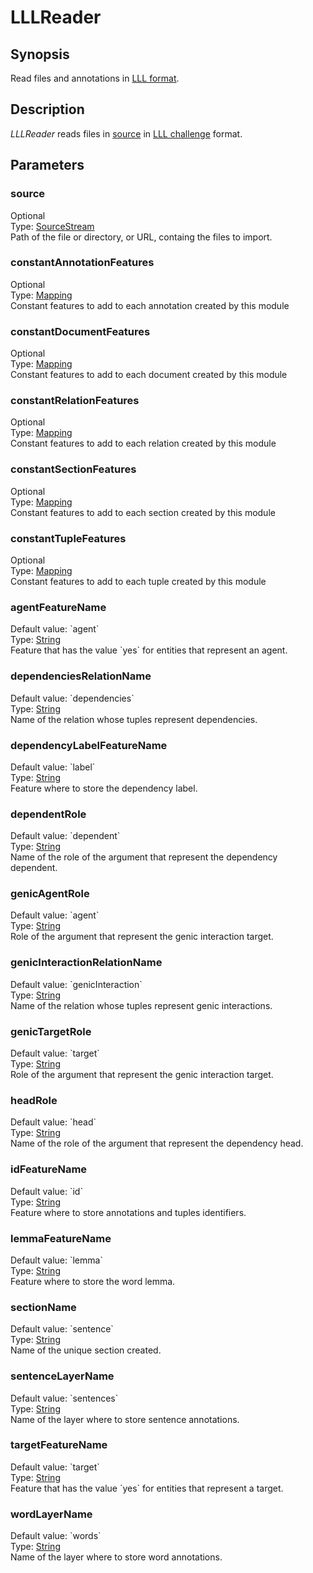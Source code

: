 <h1 class="module">LLLReader</h1>

## Synopsis

Read files and annotations in [LLL format](XXX).

## Description

*LLLReader* reads files in <a href="#source" class="param">source</a> in [LLL challenge](XXX) format.

## Parameters

<a name="source">

### source

<div class="param-level param-level-optional">Optional
</div>
<div class="param-type">Type: <a href="../converter/fr.inra.maiage.bibliome.util.streams.SourceStream" class="converter">SourceStream</a>
</div>
Path of the file or directory, or URL, containg the files to import.

<a name="constantAnnotationFeatures">

### constantAnnotationFeatures

<div class="param-level param-level-optional">Optional
</div>
<div class="param-type">Type: <a href="../converter/fr.inra.maiage.bibliome.alvisnlp.core.module.types.Mapping" class="converter">Mapping</a>
</div>
Constant features to add to each annotation created by this module

<a name="constantDocumentFeatures">

### constantDocumentFeatures

<div class="param-level param-level-optional">Optional
</div>
<div class="param-type">Type: <a href="../converter/fr.inra.maiage.bibliome.alvisnlp.core.module.types.Mapping" class="converter">Mapping</a>
</div>
Constant features to add to each document created by this module

<a name="constantRelationFeatures">

### constantRelationFeatures

<div class="param-level param-level-optional">Optional
</div>
<div class="param-type">Type: <a href="../converter/fr.inra.maiage.bibliome.alvisnlp.core.module.types.Mapping" class="converter">Mapping</a>
</div>
Constant features to add to each relation created by this module

<a name="constantSectionFeatures">

### constantSectionFeatures

<div class="param-level param-level-optional">Optional
</div>
<div class="param-type">Type: <a href="../converter/fr.inra.maiage.bibliome.alvisnlp.core.module.types.Mapping" class="converter">Mapping</a>
</div>
Constant features to add to each section created by this module

<a name="constantTupleFeatures">

### constantTupleFeatures

<div class="param-level param-level-optional">Optional
</div>
<div class="param-type">Type: <a href="../converter/fr.inra.maiage.bibliome.alvisnlp.core.module.types.Mapping" class="converter">Mapping</a>
</div>
Constant features to add to each tuple created by this module

<a name="agentFeatureName">

### agentFeatureName

<div class="param-level param-level-default-value">Default value: `agent`
</div>
<div class="param-type">Type: <a href="../converter/java.lang.String" class="converter">String</a>
</div>
Feature that has the value `yes` for entities that represent an agent.

<a name="dependenciesRelationName">

### dependenciesRelationName

<div class="param-level param-level-default-value">Default value: `dependencies`
</div>
<div class="param-type">Type: <a href="../converter/java.lang.String" class="converter">String</a>
</div>
Name of the relation whose tuples represent dependencies.

<a name="dependencyLabelFeatureName">

### dependencyLabelFeatureName

<div class="param-level param-level-default-value">Default value: `label`
</div>
<div class="param-type">Type: <a href="../converter/java.lang.String" class="converter">String</a>
</div>
Feature where to store the dependency label.

<a name="dependentRole">

### dependentRole

<div class="param-level param-level-default-value">Default value: `dependent`
</div>
<div class="param-type">Type: <a href="../converter/java.lang.String" class="converter">String</a>
</div>
Name of the role of the argument that represent the dependency dependent.

<a name="genicAgentRole">

### genicAgentRole

<div class="param-level param-level-default-value">Default value: `agent`
</div>
<div class="param-type">Type: <a href="../converter/java.lang.String" class="converter">String</a>
</div>
Role of the argument that represent the genic interaction target.

<a name="genicInteractionRelationName">

### genicInteractionRelationName

<div class="param-level param-level-default-value">Default value: `genicInteraction`
</div>
<div class="param-type">Type: <a href="../converter/java.lang.String" class="converter">String</a>
</div>
Name of the relation whose tuples represent genic interactions.

<a name="genicTargetRole">

### genicTargetRole

<div class="param-level param-level-default-value">Default value: `target`
</div>
<div class="param-type">Type: <a href="../converter/java.lang.String" class="converter">String</a>
</div>
Role of the argument that represent the genic interaction target.

<a name="headRole">

### headRole

<div class="param-level param-level-default-value">Default value: `head`
</div>
<div class="param-type">Type: <a href="../converter/java.lang.String" class="converter">String</a>
</div>
Name of the role of the argument that represent the dependency head.

<a name="idFeatureName">

### idFeatureName

<div class="param-level param-level-default-value">Default value: `id`
</div>
<div class="param-type">Type: <a href="../converter/java.lang.String" class="converter">String</a>
</div>
Feature where to store annotations and tuples identifiers.

<a name="lemmaFeatureName">

### lemmaFeatureName

<div class="param-level param-level-default-value">Default value: `lemma`
</div>
<div class="param-type">Type: <a href="../converter/java.lang.String" class="converter">String</a>
</div>
Feature where to store the word lemma.

<a name="sectionName">

### sectionName

<div class="param-level param-level-default-value">Default value: `sentence`
</div>
<div class="param-type">Type: <a href="../converter/java.lang.String" class="converter">String</a>
</div>
Name of the unique section created.

<a name="sentenceLayerName">

### sentenceLayerName

<div class="param-level param-level-default-value">Default value: `sentences`
</div>
<div class="param-type">Type: <a href="../converter/java.lang.String" class="converter">String</a>
</div>
Name of the layer where to store sentence annotations.

<a name="targetFeatureName">

### targetFeatureName

<div class="param-level param-level-default-value">Default value: `target`
</div>
<div class="param-type">Type: <a href="../converter/java.lang.String" class="converter">String</a>
</div>
Feature that has the value `yes` for entities that represent a target.

<a name="wordLayerName">

### wordLayerName

<div class="param-level param-level-default-value">Default value: `words`
</div>
<div class="param-type">Type: <a href="../converter/java.lang.String" class="converter">String</a>
</div>
Name of the layer where to store word annotations.

